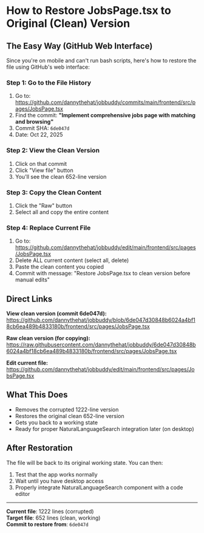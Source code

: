 # How to Restore JobsPage.tsx to Original (Clean) Version

## The Easy Way (GitHub Web Interface)

Since you're on mobile and can't run bash scripts, here's how to restore the file using GitHub's web interface:

### Step 1: Go to the File History
1. Go to: https://github.com/dannythehat/jobbuddy/commits/main/frontend/src/pages/JobsPage.tsx
2. Find the commit: **"Implement comprehensive jobs page with matching and browsing"**
3. Commit SHA: `6de047d`
4. Date: Oct 22, 2025

### Step 2: View the Clean Version
1. Click on that commit
2. Click "View file" button
3. You'll see the clean 652-line version

### Step 3: Copy the Clean Content
1. Click the "Raw" button
2. Select all and copy the entire content

### Step 4: Replace Current File
1. Go to: https://github.com/dannythehat/jobbuddy/edit/main/frontend/src/pages/JobsPage.tsx
2. Delete ALL current content (select all, delete)
3. Paste the clean content you copied
4. Commit with message: "Restore JobsPage.tsx to clean version before manual edits"

## Direct Links

**View clean version (commit 6de047d):**
https://github.com/dannythehat/jobbuddy/blob/6de047d30848b6024a4bf18cb6ea489b4833180b/frontend/src/pages/JobsPage.tsx

**Raw clean version (for copying):**
https://raw.githubusercontent.com/dannythehat/jobbuddy/6de047d30848b6024a4bf18cb6ea489b4833180b/frontend/src/pages/JobsPage.tsx

**Edit current file:**
https://github.com/dannythehat/jobbuddy/edit/main/frontend/src/pages/JobsPage.tsx

## What This Does
- Removes the corrupted 1222-line version
- Restores the original clean 652-line version
- Gets you back to a working state
- Ready for proper NaturalLanguageSearch integration later (on desktop)

## After Restoration
The file will be back to its original working state. You can then:
1. Test that the app works normally
2. Wait until you have desktop access
3. Properly integrate NaturalLanguageSearch component with a code editor

---

**Current file**: 1222 lines (corrupted)  
**Target file**: 652 lines (clean, working)  
**Commit to restore from**: `6de047d`

